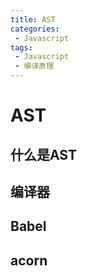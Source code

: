 ```yaml
---
title: AST
categories:
 - Javascript
tags:
 - Javascript
 - 编译原理
---
```


# AST

## 什么是AST

## 编译器

## Babel

## acorn



